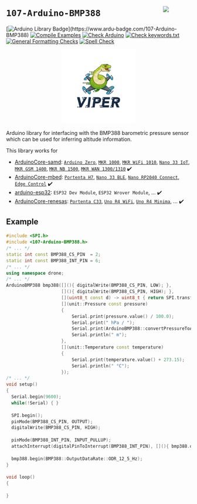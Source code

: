 <a href="https://107-systems.org/"><img align="right" src="https://raw.githubusercontent.com/107-systems/.github/main/logo/107-systems.png" width="15%"></a>
`107-Arduino-BMP388`
====================
[![Arduino Library Badge](https://www.ardu-badge.com/badge/107-Arduino-BMP388.svg?)](https://www.ardu-badge.com/107-Arduino-BMP388)
[![Compile Examples](https://github.com/107-systems/107-Arduino-BMP388/workflows/Compile%20Examples/badge.svg)](https://github.com/107-systems/107-Arduino-BMP388/actions?workflow=Compile+Examples)
[![Check Arduino](https://github.com/107-systems/107-Arduino-BMP388/actions/workflows/check-arduino.yml/badge.svg)](https://github.com/107-systems/107-Arduino-BMP388/actions/workflows/check-arduino.yml)
[![Check keywords.txt](https://github.com/107-systems/107-Arduino-BMP388/actions/workflows/check-keywords-txt.yml/badge.svg)](https://github.com/107-systems/107-Arduino-BMP388/actions/workflows/check-keywords-txt.yml)
[![General Formatting Checks](https://github.com/107-systems/107-Arduino-BMP388/workflows/General%20Formatting%20Checks/badge.svg)](https://github.com/107-systems/107-Arduino-BMP388/actions?workflow=General+Formatting+Checks)
[![Spell Check](https://github.com/107-systems/107-Arduino-BMP388/workflows/Spell%20Check/badge.svg)](https://github.com/107-systems/107-Arduino-BMP388/actions?workflow=Spell+Check)

<p align="center">
  <a href="https://github.com/107-systems/viper"><img src="https://github.com/107-systems/.github/raw/main/logo/viper.jpg" width="40%"></a>
</p>

Arduino library for interfacing with the BMP388 barometric pressure sensor which can be used for inferring altitude information.

This library works for
* [ArduinoCore-samd](https://github.com/arduino/ArduinoCore-samd): [`Arduino Zero`](https://store.arduino.cc/arduino-zero), [`MKR 1000`](https://store.arduino.cc/arduino-mkr1000-wifi), [`MKR WiFi 1010`](https://store.arduino.cc/arduino-mkr-wifi-1010), [`Nano 33 IoT`](https://store.arduino.cc/arduino-nano-33-iot), [`MKR GSM 1400`](https://store.arduino.cc/arduino-mkr-gsm-1400-1415), [`MKR NB 1500`](https://store.arduino.cc/arduino-mkr-nb-1500-1413), [`MKR WAN 1300/1310`](https://store.arduino.cc/mkr-wan-1310) :heavy_check_mark:
* [ArduinoCore-mbed](https://github.com/arduino/ArduinoCore-mbed): [`Portenta H7`](https://store.arduino.cc/portenta-h7), [`Nano 33 BLE`](https://store.arduino.cc/arduino-nano-33-ble), [`Nano RP2040 Connect`](https://store.arduino.cc/nano-rp2040-connect), [`Edge Control`](https://store.arduino.cc/edge-control) :heavy_check_mark:
* [arduino-esp32](https://github.com/espressif/arduino-esp32): `ESP32 Dev Module`, `ESP32 Wrover Module`, ... :heavy_check_mark:
* [ArduinoCore-renesas](https://github.com/arduino/ArduinoCore-renesas): [`Portenta C33`](https://store.arduino.cc/products/portenta-c33), [`Uno R4 WiFi`](https://store.arduino.cc/products/uno-r4-wifi), [`Uno R4 Minima`](https://store.arduino.cc/products/uno-r4-minima), ... :heavy_check_mark:

## Example
```C++
#include <SPI.h>
#include <107-Arduino-BMP388.h>
/* ... */
static int const BMP388_CS_PIN  = 2;
static int const BMP388_INT_PIN = 6;
/* ... */
using namespace drone;
/* ... */
ArduinoBMP388 bmp388([](){ digitalWrite(BMP388_CS_PIN, LOW); },
                     [](){ digitalWrite(BMP388_CS_PIN, HIGH); },
                     [](uint8_t const d) -> uint8_t { return SPI.transfer(d); },
                     [](unit::Pressure const pressure)
                     {
                         Serial.print(pressure.value() / 100.0);
                         Serial.print(" hPa / ");
                         Serial.print(ArduinoBMP388::convertPressureToAltitude(pressure).value());
                         Serial.println(" m");
                     },
                     [](unit::Temperature const temperature)
                     {
                         Serial.print(temperature.value() + 273.15);
                         Serial.println(" °C");
                     });
/* ... */
void setup()
{
  Serial.begin(9600);
  while(!Serial) { }

  SPI.begin();
  pinMode(BMP388_CS_PIN, OUTPUT);
  digitalWrite(BMP388_CS_PIN, HIGH);

  pinMode(BMP388_INT_PIN, INPUT_PULLUP);
  attachInterrupt(digitalPinToInterrupt(BMP388_INT_PIN), [](){ bmp388.onExternalEventHandler(); }, FALLING);

  bmp388.begin(BMP388::OutputDataRate::ODR_12_5_Hz);
}

void loop()
{

}
```
